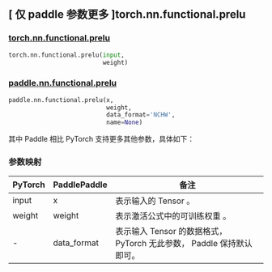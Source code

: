 ## [ 仅 paddle 参数更多 ]torch.nn.functional.prelu

### [torch.nn.functional.prelu](https://pytorch.org/docs/stable/generated/torch.nn.functional.prelu.html?highlight=prelu#torch.nn.functional.prelu)

```python
torch.nn.functional.prelu(input,
                          weight)
```

### [paddle.nn.functional.prelu](https://www.paddlepaddle.org.cn/documentation/docs/zh/api/paddle/nn/functional/prelu_cn.html)

```python
paddle.nn.functional.prelu(x,
                           weight,
                           data_format='NCHW',
                           name=None)
```

其中 Paddle 相比 PyTorch 支持更多其他参数，具体如下：

### 参数映射
| PyTorch       | PaddlePaddle | 备注                                                   |
| ------------- | ------------ | ------------------------------------------------------ |
| input           | x           | 表示输入的 Tensor 。               |
| weight           |  weight           | 表示激活公式中的可训练权重 。               |
| -           |  data_format           | 表示输入 Tensor 的数据格式， PyTorch 无此参数， Paddle 保持默认即可。               |

